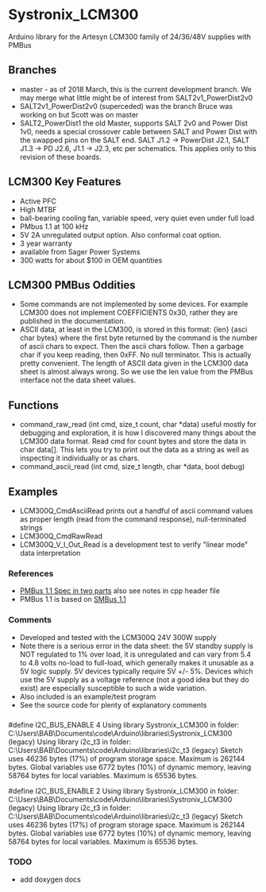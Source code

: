 # Systronix_LCM300
Arduino library for the Artesyn LCM300 family of 24/36/48V supplies with PMBus

## Branches
- master - as of 2018 March, this is the current development branch. We may merge what little might be of interest from SALT2v1_PowerDist2v0
- SALT2v1_PowerDist2v0 (superceded) was the branch Bruce was working on but Scott was on master
- SALT2_PowerDist1 the old Master, supports SALT 2v0 and Power Dist 1v0, needs a special crossover cable between SALT and Power Dist with the swapped pins on the SALT end. SALT J1.2 -> PowerDist J2.1, SALT J1.3 -> PD J2.6, J1.1 -> J2.3, etc per schematics. This applies only to this revision of these boards.

## LCM300 Key Features
 - Active PFC
 - High MTBF
 - ball-bearing cooling fan, variable speed, very quiet even under full load
 - PMbus 1.1 at 100 kHz
 - 5V 2A unregulated output option. Also conformal coat option.
 - 3 year warranty
 - available from Sager Power Systems
 - 300 watts for about $100 in OEM quantities

## LCM300 PMBus Oddities
 - Some commands are not implemented by some devices. For example LCM300 does not implement COEFFICIENTS 0x30, rather they are published in the documentation.
 - ASCII data, at least in the LCM300, is stored in this format: {len} {asci char bytes} where the first byte returned by the command is the number of ascii
 chars to expect. Then the ascii chars follow. Then a garbage char if you keep reading, then 0xFF. No null terminator. This is actually pretty convenient. The
 length of ASCII data given in the LCM300 data sheet is almost always wrong. So we use the len value from the PMBus interface not the data sheet values.

## Functions
 - command_raw_read (int cmd, size_t count, char *data) useful mostly for debugging and exploration, it is how I discovered many things about the LCM300 data format. Read cmd for count bytes and store the data in char data[]. This lets you try to print out the data as a string as well as inspecting it individually or as chars. 
 - command_ascii_read (int cmd, size_t length, char *data, bool debug)


## Examples
 - LCM300Q_CmdAsciiRead prints out a handful of ascii command values as proper length (read from the command response), null-terminated strings
 - LCM300Q_CmdRawRead
 - LCM300Q_V_I_Out_Read is a development test to verify "linear mode" data interpretation

### References
 - [PMBus 1.1 Spec in two parts](http://pmbus.org/) also see notes in cpp header file
 - PMBus 1.1 is based on [SMBus 1.1](smbus.org/specs/smbus110.pdf)
 
### Comments
 - Developed and tested with the LCM300Q 24V 300W supply
 - Note there is a serious error in the data sheet: the 5V standby supply is NOT regulated to 1% over load, it is unregulated and can vary from 5.4 to 4.8 volts no-load to full-load, which generally makes it unusable as a 5V logic supply. 5V devices typically require 5V +/- 5%. Devices which use the 5V supply as a voltage reference (not a good idea but they do exist) are especially susceptible to such a wide variation.
 - Also included is an example/test program 
 - See the source code for plenty of explanatory comments

###
#define I2C_BUS_ENABLE 4
	Using library Systronix_LCM300 in folder: C:\Users\BAB\Documents\code\Arduino\libraries\Systronix_LCM300 (legacy)
	Using library i2c_t3 in folder: C:\Users\BAB\Documents\code\Arduino\libraries\i2c_t3 (legacy)
	Sketch uses 46236 bytes (17%) of program storage space. Maximum is 262144 bytes.
	Global variables use 6772 bytes (10%) of dynamic memory, leaving 58764 bytes for local variables. Maximum is 65536 bytes.

#define I2C_BUS_ENABLE 2
Using library Systronix_LCM300 in folder: C:\Users\BAB\Documents\code\Arduino\libraries\Systronix_LCM300 (legacy)
Using library i2c_t3 in folder: C:\Users\BAB\Documents\code\Arduino\libraries\i2c_t3 (legacy)
Sketch uses 46236 bytes (17%) of program storage space. Maximum is 262144 bytes.
Global variables use 6772 bytes (10%) of dynamic memory, leaving 58764 bytes for local variables. Maximum is 65536 bytes.

### TODO
 - add doxygen docs

